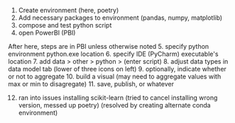 1. Create environment (here, poetry)
2. Add necessary packages to environment (pandas, numpy, matplotlib)
3. compose and test python script
4. open PowerBI (PBI)

After here, steps are in PBI unless otherwise noted
5. specify python environment python.exe location
6. specify IDE (PyCharm) executable's location
7. add data > other > python > (enter script)
8. adjust data types in data model tab (lower of three icons on left)
9. optionally, indicate whether or not to aggregate
10. build a visual (may need to aggregate values with max or min to disagregate)
11. save, publish, or whatever

12. ran into issues installing scikit-learn (tried to cancel installing wrong version, messed up poetry)
    (resolved by creating alternate conda environment)
